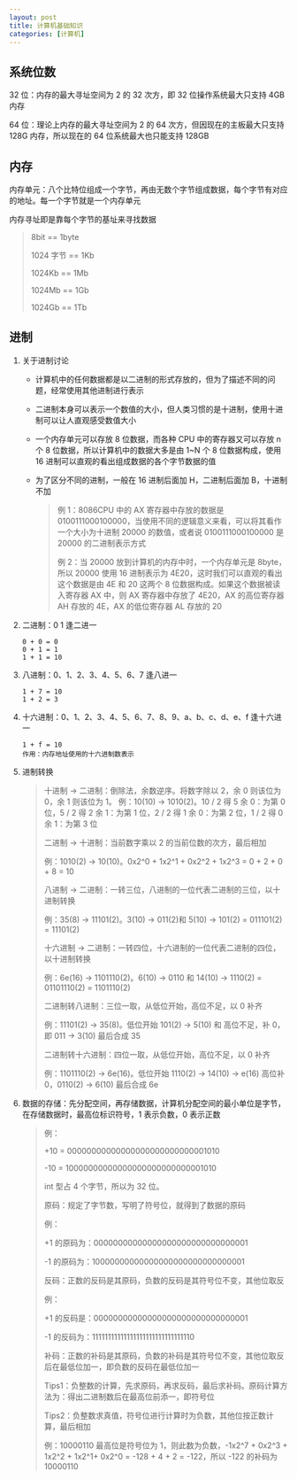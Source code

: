 ```yaml
---
layout: post
title: 计算机基础知识
categories: [计算机]
---
```


## 系统位数

32 位：内存的最大寻址空间为 2 的 32 次方，即 32 位操作系统最大只支持 4GB 内存

64 位：理论上内存的最大寻址空间为 2 的 64 次方，但因现在的主板最大只支持 128G 内存，所以现在的 64 位系统最大也只能支持 128GB

## 内存

内存单元：八个比特位组成一个字节，再由无数个字节组成数据，每个字节有对应的地址。每一个字节就是一个内存单元

内存寻址即是靠每个字节的基址来寻找数据

> 8bit == 1byte
>
> 1024 字节 == 1Kb
>
> 1024Kb == 1Mb
>
> 1024Mb == 1Gb
>
> 1024Gb == 1Tb

## 进制

1. 关于进制讨论

   - 计算机中的任何数据都是以二进制的形式存放的，但为了描述不同的问题，经常使用其他进制进行表示

   - 二进制本身可以表示一个数值的大小，但人类习惯的是十进制，使用十进制可以让人直观感受数值大小

   - 一个内存单元可以存放 8 位数据，而各种 CPU 中的寄存器又可以存放 n 个 8 位数据，所以计算机中的数据大多是由 1~N 个 8 位数据构成，使用 16 进制可以直观的看出组成数据的各个字节数据的值

   - 为了区分不同的进制，一般在 16 进制后面加 H，二进制后面加 B，十进制不加

     > 例 1：8086CPU 中的 AX 寄存器中存放的数据是 0100111000100000，当使用不同的逻辑意义来看，可以将其看作一个大小为十进制 20000 的数值，或者说 0100111000100000 是 20000 的二进制表示方式
     >
     > 例 2：当 20000 放到计算机的内存中时，一个内存单元是 8byte，所以 20000 使用 16 进制表示为 4E20，这时我们可以直观的看出这个数据是由 4E 和 20 这两个 8 位数据构成。如果这个数据被读入寄存器 AX 中，则 AX 寄存器中存放了 4E20，AX 的高位寄存器 AH 存放的 4E，AX 的低位寄存器 AL 存放的 20

2. 二进制：0 1 逢二进一

   ```
   0 + 0 = 0
   0 + 1 = 1
   1 + 1 = 10
   ```

3. 八进制：0、1、2、3、4、5、6、7 逢八进一

   ```
   1 + 7 = 10
   1 + 2 = 3
   ```

4. 十六进制：0、1、2、3、4、5、6、7、8、9、a、b、c、d、e、f 逢十六进一

   ```
   1 + f = 10
   作用：内存地址使用的十六进制数表示
   ```

5. 进制转换

   > 十进制 -> 二进制：倒除法，余数逆序。将数字除以 2，余 0 则该位为 0，余 1 则该位为 1。 例：10(10) -> 1010(2)。10 / 2 得 5 余 0：为第 0 位，5 / 2 得 2 余 1：为第 1 位，2 / 2 得 1 余 0：为第 2 位，1 / 2 得 0 余 1：为第 3 位
   >
   > 二进制 -> 十进制：当前数字乘以 2 的当前位数的次方，最后相加
   >
   > 例：1010(2) -> 10(10)。0x2^0 + 1x2^1 + 0x2^2 + 1x2^3 = 0 + 2 + 0 + 8 = 10
   >
   > 八进制 -> 二进制：一转三位，八进制的一位代表二进制的三位，以十进制转换
   >
   > 例：35(8) -> 11101(2)。3(10) -> 011(2)和 5(10) -> 101(2) = 011101(2) = 11101(2)
   >
   > 十六进制 -> 二进制：一转四位，十六进制的一位代表二进制的四位，以十进制转换
   >
   > 例：6e(16) -> 1101110(2)。6(10) -> 0110 和 14(10) -> 1110(2) = 01101110(2) = 1101110(2)
   >
   > 二进制转八进制：三位一取，从低位开始，高位不足，以 0 补齐
   >
   > 例：11101(2) -> 35(8)。低位开始 101(2) -> 5(10) 和 高位不足，补 0，即 011 -> 3(10) 最后合成 35
   >
   > 二进制转十六进制：四位一取，从低位开始，高位不足，以 0 补齐
   >
   > 例：1101110(2) -> 6e(16)。低位开始 1110(2) -> 14(10) -> e(16) 高位补 0，0110(2) -> 6(10) 最后合成 6e

6. 数据的存储：先分配空间，再存储数据，计算机分配空间的最小单位是字节，在存储数据时，最高位标识符号，1 表示负数，0 表示正数

   > 例：
   >
   > +10 = 00000000000000000000000000001010
   >
   > -10 = 10000000000000000000000000001010
   >
   > int 型占 4 个字节，所以为 32 位。
   >
   > 原码：规定了字节数，写明了符号位，就得到了数据的原码
   >
   > 例：
   >
   > +1 的原码为：00000000000000000000000000000001
   >
   > -1 的原码为：10000000000000000000000000000001
   >
   > 反码：正数的反码是其原码，负数的反码是其符号位不变，其他位取反
   >
   > 例：
   >
   > +1 的反码是：00000000000000000000000000000001
   >
   > -1 的反码为：11111111111111111111111111111110
   >
   > 补码：正数的补码是其原码，负数的补码是其符号位不变，其他位取反后在最低位加一，即负数的反码在最低位加一
   >
   > Tips1：负整数的计算，先求原码，再求反码，最后求补码。原码计算方法为：得出二进制数后在最高位前添一，即符号位
   >
   > Tips2：负整数求真值，符号位进行计算时为负数，其他位按正数计算，最后相加
   >
   > 例：10000110 最高位是符号位为 1，则此数为负数，-1x2^7 + 0x2^3 + 1x2^2 + 1x2^1+ 0x2^0 = -128 + 4 + 2 = -122，所以 -122 的补码为 10000110
